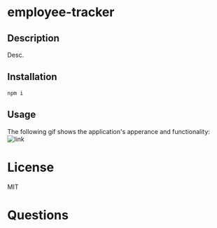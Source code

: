 # employee-tracker

## Description
   Desc.

## Installation
    npm i
  
## Usage
The following gif shows the application's apperance and functionality:
  ![link](./Assets/ezgif.com-optimize.gif)
  
# License
  MIT
  
# Questions
  
